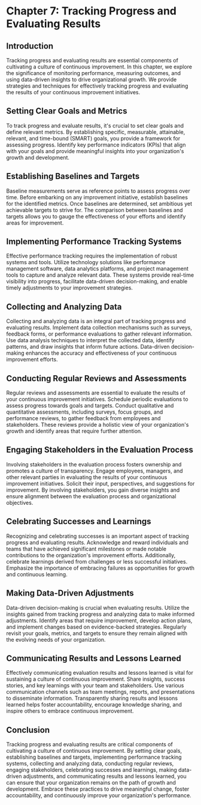 Chapter 7: Tracking Progress and Evaluating Results
===================================================

Introduction
------------

Tracking progress and evaluating results are essential components of cultivating a culture of continuous improvement. In this chapter, we explore the significance of monitoring performance, measuring outcomes, and using data-driven insights to drive organizational growth. We provide strategies and techniques for effectively tracking progress and evaluating the results of your continuous improvement initiatives.

Setting Clear Goals and Metrics
-------------------------------

To track progress and evaluate results, it's crucial to set clear goals and define relevant metrics. By establishing specific, measurable, attainable, relevant, and time-bound (SMART) goals, you provide a framework for assessing progress. Identify key performance indicators (KPIs) that align with your goals and provide meaningful insights into your organization's growth and development.

Establishing Baselines and Targets
----------------------------------

Baseline measurements serve as reference points to assess progress over time. Before embarking on any improvement initiative, establish baselines for the identified metrics. Once baselines are determined, set ambitious yet achievable targets to strive for. The comparison between baselines and targets allows you to gauge the effectiveness of your efforts and identify areas for improvement.

Implementing Performance Tracking Systems
-----------------------------------------

Effective performance tracking requires the implementation of robust systems and tools. Utilize technology solutions like performance management software, data analytics platforms, and project management tools to capture and analyze relevant data. These systems provide real-time visibility into progress, facilitate data-driven decision-making, and enable timely adjustments to your improvement strategies.

Collecting and Analyzing Data
-----------------------------

Collecting and analyzing data is an integral part of tracking progress and evaluating results. Implement data collection mechanisms such as surveys, feedback forms, or performance evaluations to gather relevant information. Use data analysis techniques to interpret the collected data, identify patterns, and draw insights that inform future actions. Data-driven decision-making enhances the accuracy and effectiveness of your continuous improvement efforts.

Conducting Regular Reviews and Assessments
------------------------------------------

Regular reviews and assessments are essential to evaluate the results of your continuous improvement initiatives. Schedule periodic evaluations to assess progress towards goals and targets. Conduct qualitative and quantitative assessments, including surveys, focus groups, and performance reviews, to gather feedback from employees and stakeholders. These reviews provide a holistic view of your organization's growth and identify areas that require further attention.

Engaging Stakeholders in the Evaluation Process
-----------------------------------------------

Involving stakeholders in the evaluation process fosters ownership and promotes a culture of transparency. Engage employees, managers, and other relevant parties in evaluating the results of your continuous improvement initiatives. Solicit their input, perspectives, and suggestions for improvement. By involving stakeholders, you gain diverse insights and ensure alignment between the evaluation process and organizational objectives.

Celebrating Successes and Learnings
-----------------------------------

Recognizing and celebrating successes is an important aspect of tracking progress and evaluating results. Acknowledge and reward individuals and teams that have achieved significant milestones or made notable contributions to the organization's improvement efforts. Additionally, celebrate learnings derived from challenges or less successful initiatives. Emphasize the importance of embracing failures as opportunities for growth and continuous learning.

Making Data-Driven Adjustments
------------------------------

Data-driven decision-making is crucial when evaluating results. Utilize the insights gained from tracking progress and analyzing data to make informed adjustments. Identify areas that require improvement, develop action plans, and implement changes based on evidence-backed strategies. Regularly revisit your goals, metrics, and targets to ensure they remain aligned with the evolving needs of your organization.

Communicating Results and Lessons Learned
-----------------------------------------

Effectively communicating evaluation results and lessons learned is vital for sustaining a culture of continuous improvement. Share insights, success stories, and key learnings with your team and stakeholders. Use various communication channels such as team meetings, reports, and presentations to disseminate information. Transparently sharing results and lessons learned helps foster accountability, encourage knowledge sharing, and inspire others to embrace continuous improvement.

Conclusion
----------

Tracking progress and evaluating results are critical components of cultivating a culture of continuous improvement. By setting clear goals, establishing baselines and targets, implementing performance tracking systems, collecting and analyzing data, conducting regular reviews, engaging stakeholders, celebrating successes and learnings, making data-driven adjustments, and communicating results and lessons learned, you can ensure that your organization remains on the path of growth and development. Embrace these practices to drive meaningful change, foster accountability, and continuously improve your organization's performance.
